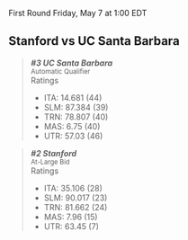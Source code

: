 First Round
Friday, May 7 at 1:00 EDT
## Stanford vs UC Santa Barbara

> ***#3 UC Santa Barbara***  
> <sub>Automatic Qualifier</sub>  
> Ratings  
> - ITA: 14.681 (44)  
> - SLM: 87.384 (39)  
> - TRN: 78.807 (40)  
> - MAS: 6.75 (40)  
> - UTR: 57.03 (46)  

> ***#2 Stanford***  
> <sub>At-Large Bid</sub>  
> Ratings  
> - ITA: 35.106 (28)  
> - SLM: 90.017 (23)  
> - TRN: 81.662 (24)  
> - MAS: 7.96 (15)  
> - UTR: 63.45 (7)  